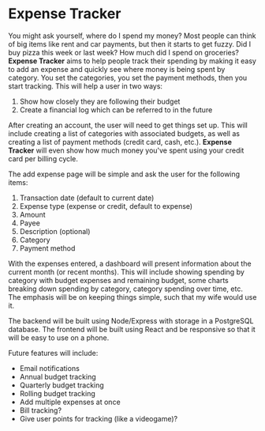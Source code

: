 # Expense Tracker

You might ask yourself, where do I spend my money? Most people can think of big items like rent and car payments, but then it starts to get fuzzy. Did I buy pizza this week or last week? How much did I spend on groceries? **Expense Tracker** aims to help people track their spending by making it easy to add an expense and quickly see where money is being spent by category. You set the categories, you set the payment methods, then you start tracking. This will help a user in two ways:

1. Show how closely they are following their budget
1. Create a financial log which can be referred to in the future

After creating an account, the user will need to get things set up. This will include creating a list of categories with associated budgets, as well as creating a list of payment methods (credit card, cash, etc.). **Expense Tracker** will even show how much money you've spent using your credit card per billing cycle.

The add expense page will be simple and ask the user for the following items:

1. Transaction date (default to current date)
1. Expense type (expense or credit, default to expense)
1. Amount
1. Payee
1. Description (optional)
1. Category
1. Payment method

With the expenses entered, a dashboard will present information about the current month (or recent months). This will include showing spending by category with budget expenses and remaining budget, some charts breaking down spending by category, category spending over time, etc. The emphasis will be on keeping things simple, such that my wife would use it.

The backend will be built using Node/Express with storage in a PostgreSQL database. The frontend will be built using React and be responsive so that it will be easy to use on a phone.

Future features will include:

-   Email notifications
-   Annual budget tracking
-   Quarterly budget tracking
-   Rolling budget tracking
-   Add multiple expenses at once
-   Bill tracking?
-   Give user points for tracking (like a videogame)?
